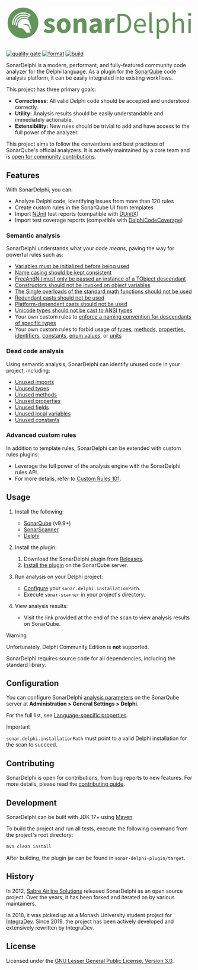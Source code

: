 # ![SonarDelphi](docs/images/sonar-delphi-title-gh.png)

[![quality gate](https://sonarcloud.io/api/project_badges/measure?project=integrated-application-development_sonar-delphi&metric=alert_status)](https://sonarcloud.io/summary/new_code?id=integrated-application-development_sonar-delphi)
[![format](https://github.com/integrated-application-development/sonar-delphi/actions/workflows/format.yml/badge.svg?branch=master&event=push)](https://github.com/integrated-application-development/sonar-delphi/actions/workflows/format.yml)
[![build](https://github.com/integrated-application-development/sonar-delphi/actions/workflows/build.yml/badge.svg?branch=master&event=push)](https://github.com/integrated-application-development/sonar-delphi/actions/workflows/build.yml)

SonarDelphi is a modern, performant, and fully-featured community code analyzer for the Delphi
language. As a plugin for the [SonarQube](https://www.sonarqube.org) code analysis platform, it can
be easily integrated into existing workflows.

This project has three primary goals:

* **Correctness:** All valid Delphi code should be accepted and understood correctly.
* **Utility:** Analysis results should be easily understandable and immediately actionable.
* **Extensibility:** New rules should be trivial to add and have access to the full power of the analyzer.

This project aims to follow the conventions and best practices of SonarQube's official analyzers. It is actively
maintained by a core team and is [open for community contributions](#contributing).

## Features

With SonarDelphi, you can:

* Analyze Delphi code, identifying issues from more than 120 rules
* Create custom rules in the SonarQube UI from templates
* Import [NUnit](https://docs.nunit.org/articles/nunit/technical-notes/usage/Test-Result-XML-Format.html) test reports (compatible with [DUnitX](https://github.com/VSoftTechnologies/DUnitX))
* Import test coverage reports (compatible with [DelphiCodeCoverage](https://github.com/DelphiCodeCoverage/DelphiCodeCoverage))

### Semantic analysis

SonarDelphi understands what your code *means*, paving the way for powerful rules such as:
   * [Variables must be initialized before being used](delphi-checks/src/main/java/au/com/integradev/delphi/checks/VariableInitializationCheck.java)
   * [Name casing should be kept consistent](delphi-checks/src/main/java/au/com/integradev/delphi/checks/MixedNamesCheck.java)
   * [FreeAndNil must only be passed an instance of a TObject descendant](delphi-checks/src/main/java/au/com/integradev/delphi/checks/FreeAndNilTObjectCheck.java)
   * [Constructors should not be invoked on object variables](delphi-checks/src/main/java/au/com/integradev/delphi/checks/InstanceInvokedConstructorCheck.java)
   * [The Single overloads of the standard math functions should not be used](delphi-checks/src/main/java/au/com/integradev/delphi/checks/MathFunctionSingleOverloadCheck.java)
   * [Redundant casts should not be used](delphi-checks/src/main/java/au/com/integradev/delphi/checks/RedundantCastCheck.java)
   * [Platform-dependent casts should not be used](delphi-checks/src/main/java/au/com/integradev/delphi/checks/PlatformDependentCastCheck.java)
   * [Unicode types should not be cast to ANSI types](delphi-checks/src/main/java/au/com/integradev/delphi/checks/UnicodeToAnsiCastCheck.java)
   * Your own custom rules to [enforce a naming convention for descendants of specific types](delphi-checks/src/main/java/au/com/integradev/delphi/checks/InheritedTypeNameCheck.java)
   * Your own custom rules to forbid usage of
     [types](delphi-checks/src/main/java/au/com/integradev/delphi/checks/ForbiddenTypeCheck.java),
     [methods](delphi-checks/src/main/java/au/com/integradev/delphi/checks/ForbiddenMethodCheck.java),
     [properties](delphi-checks/src/main/java/au/com/integradev/delphi/checks/ForbiddenPropertyCheck.java),
     [identifiers](delphi-checks/src/main/java/au/com/integradev/delphi/checks/ForbiddenIdentifierCheck.java),
     [constants](delphi-checks/src/main/java/au/com/integradev/delphi/checks/ForbiddenConstantCheck.java),
     [enum values](delphi-checks/src/main/java/au/com/integradev/delphi/checks/ForbiddenEnumValueCheck.java), or
     [units](delphi-checks/src/main/java/au/com/integradev/delphi/checks/ForbiddenImportFilePatternCheck.java)

### Dead code analysis

Using semantic analysis, SonarDelphi can identify unused code in your project, including:
   * [Unused imports](delphi-checks/src/main/java/au/com/integradev/delphi/checks/UnusedImportCheck.java)
   * [Unused types](delphi-checks/src/main/java/au/com/integradev/delphi/checks/UnusedTypeCheck.java)
   * [Unused methods](delphi-checks/src/main/java/au/com/integradev/delphi/checks/UnusedMethodCheck.java)
   * [Unused properties](delphi-checks/src/main/java/au/com/integradev/delphi/checks/UnusedPropertyCheck.java)
   * [Unused fields](delphi-checks/src/main/java/au/com/integradev/delphi/checks/UnusedFieldCheck.java)
   * [Unused local variables](delphi-checks/src/main/java/au/com/integradev/delphi/checks/UnusedLocalVariableCheck.java)
   * [Unused constants](delphi-checks/src/main/java/au/com/integradev/delphi/checks/UnusedConstantCheck.java)

### Advanced custom rules

In addition to template rules, SonarDelphi can be extended with custom rules plugins:
  * Leverage the full power of the analysis engine with the SonarDelphi rules API.
  * For more details, refer to [Custom Rules 101](docs/CUSTOM_RULES_101.md).

## Usage

1. Install the following:
    - [SonarQube](https://docs.sonarqube.org/latest/setup/install-server/) (v9.9+)
    - [SonarScanner](https://docs.sonarsource.com/sonarqube/latest/analyzing-source-code/scanners/sonarscanner/)
    - [Delphi](https://www.embarcadero.com/products/delphi)

2. Install the plugin:
    1. Download the SonarDelphi plugin
      from [Releases](https://github.com/integrated-application-development/sonar-delphi/releases).
    2. [Install the plugin](https://docs.sonarqube.org/latest/setup/install-plugin/) on the SonarQube server.

3. Run analysis on your Delphi project:
    - [Configure](#configuration) your `sonar.delphi.installationPath`.
    - Execute `sonar-scanner` in your project's directory.

4. View analysis results:
    - Visit the link provided at the end of the scan to view analysis results on SonarQube.

> [!WARNING]
> Unfortunately, Delphi Community Edition is **not** supported.
>
> SonarDelphi requires source code for all dependencies, including the standard library.

## Configuration

You can configure SonarDelphi [analysis parameters](https://docs.sonarsource.com/sonarqube/latest/analyzing-source-code/analysis-parameters/)
on the SonarQube server at **Administration > General Settings > Delphi**.

For the full list, see [Language-specific properties](docs/CONFIGURATION.md#language-specific-properties).

> [!IMPORTANT]
> `sonar.delphi.installationPath` must point to a valid Delphi installation for the scan to succeed.

## Contributing

SonarDelphi is open for contributions, from bug reports to new features. For more details, please
read the [contributing guide](docs/CONTRIBUTING.md).

## Development

SonarDelphi can be built with JDK 17+ using [Maven](https://maven.apache.org/).

To build the project and run all tests, execute the following command from the project's root directory:

```bash
mvn clean install
```

After building, the plugin jar can be found in `sonar-delphi-plugin/target`.

## History

In 2012, [Sabre Airline Solutions](https://www.sabre.com) released SonarDelphi as an open source
project. Over the years, it has been forked and iterated on by various maintainers.

In 2018, it was picked up as a Monash University student project for [IntegraDev](https://www.integradev.com.au).
Since 2019, the project has been actively developed and extensively rewritten by IntegraDev.

## License

Licensed under the [GNU Lesser General Public License, Version 3.0](http://www.gnu.org/licenses/lgpl.txt).
